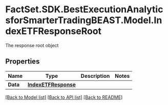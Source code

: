 # FactSet.SDK.BestExecutionAnalyticsforSmarterTradingBEAST.Model.IndexETFResponseRoot
The response root object

## Properties

Name | Type | Description | Notes
------------ | ------------- | ------------- | -------------
**Data** | [**IndexETFResponse**](IndexETFResponse.md) |  | 

[[Back to Model list]](../README.md#documentation-for-models) [[Back to API list]](../README.md#documentation-for-api-endpoints) [[Back to README]](../README.md)

